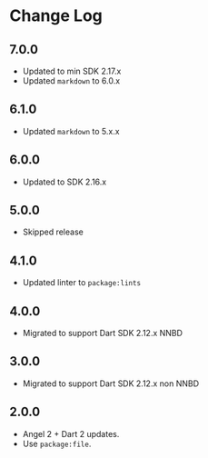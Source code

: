 # Change Log

## 7.0.0

* Updated to min SDK 2.17.x
* Updated `markdown` to 6.0.x

## 6.1.0

* Updated `markdown` to 5.x.x

## 6.0.0

* Updated to SDK 2.16.x

## 5.0.0

* Skipped release

## 4.1.0

* Updated linter to `package:lints`

## 4.0.0

* Migrated to support Dart SDK 2.12.x NNBD
  
## 3.0.0

* Migrated to support Dart SDK 2.12.x non NNBD

## 2.0.0

* Angel 2 + Dart 2 updates.
* Use `package:file`.
